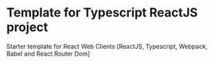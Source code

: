 # Template for Typescript ReactJS project
Starter template for React Web Clients [ReactJS, Typescript, Webpack, Babel  and React Router Dom]
